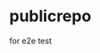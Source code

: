 # publicrepo
for e2e test






























































































































































































































































































































































































































































































































































































































































































































































































































































































































































































































































































































































































































































































































































































































































































































































































































































































































































































































































































































































































































































































































































































































































































































































































































































































































































































































































































































































































































































































































































































































































































































































































































































































































































































































































































































































































































































































































































































































































































































































































































































































































































































































































































